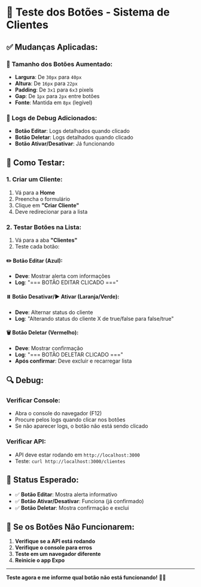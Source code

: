 # 🧪 Teste dos Botões - Sistema de Clientes

## ✅ **Mudanças Aplicadas:**

### 📏 **Tamanho dos Botões Aumentado:**
- **Largura**: De `30px` para `40px`
- **Altura**: De `16px` para `22px`
- **Padding**: De `3x1` para `6x3` pixels
- **Gap**: De `1px` para `2px` entre botões
- **Fonte**: Mantida em `8px` (legível)

### 🔧 **Logs de Debug Adicionados:**
- **Botão Editar**: Logs detalhados quando clicado
- **Botão Deletar**: Logs detalhados quando clicado
- **Botão Ativar/Desativar**: Já funcionando

## 🧪 **Como Testar:**

### **1. Criar um Cliente:**
1. Vá para a **Home**
2. Preencha o formulário
3. Clique em **"Criar Cliente"**
4. Deve redirecionar para a lista

### **2. Testar Botões na Lista:**
1. Vá para a aba **"Clientes"**
2. Teste cada botão:

#### **✏️ Botão Editar (Azul):**
- **Deve**: Mostrar alerta com informações
- **Log**: "=== BOTÃO EDITAR CLICADO ==="

#### **⏸️ Botão Desativar/▶️ Ativar (Laranja/Verde):**
- **Deve**: Alternar status do cliente
- **Log**: "Alterando status do cliente X de true/false para false/true"

#### **🗑️ Botão Deletar (Vermelho):**
- **Deve**: Mostrar confirmação
- **Log**: "=== BOTÃO DELETAR CLICADO ==="
- **Após confirmar**: Deve excluir e recarregar lista

## 🔍 **Debug:**

### **Verificar Console:**
- Abra o console do navegador (F12)
- Procure pelos logs quando clicar nos botões
- Se não aparecer logs, o botão não está sendo clicado

### **Verificar API:**
- API deve estar rodando em `http://localhost:3000`
- Teste: `curl http://localhost:3000/clientes`

## 🎯 **Status Esperado:**

- ✅ **Botão Editar**: Mostra alerta informativo
- ✅ **Botão Ativar/Desativar**: Funciona (já confirmado)
- ✅ **Botão Deletar**: Mostra confirmação e exclui

## 🚨 **Se os Botões Não Funcionarem:**

1. **Verifique se a API está rodando**
2. **Verifique o console para erros**
3. **Teste em um navegador diferente**
4. **Reinicie o app Expo**

---

**Teste agora e me informe qual botão não está funcionando!** 🧪✨
